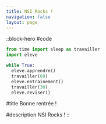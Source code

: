 ```yaml
---
title: NSI Rocks !
navigation: false
layout: page
---
```


::block-hero
#code
```py
from time import sleep as travailler
import eleve

while True:
  eleve.apprendre()
  travailler(60)
  eleve.entrainement()
  travailler(30)
  eleve.reviser()
```

#title
Bonne rentrée !

#description
NSI Rocks !
::